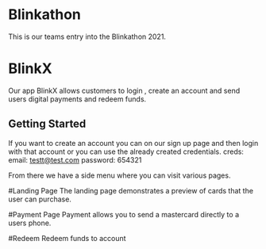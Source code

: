 # Blinkathon
This is our teams entry into the Blinkathon 2021.
# BlinkX

Our app BlinkX allows customers to login , create an account and send users digital payments and redeem funds.

## Getting Started

If you want to create an account you can on our sign up page and then login with that account or you can use the already created credentials.
creds:
email: testt@test.com
password: 654321

From there we have a side menu where you can visit various pages. 

#Landing Page
The landing page demonstrates a preview of cards that the user can purchase.

#Payment Page
Payment allows you to send a mastercard  directly to a users phone.
 
#Redeem
Redeem funds to account
